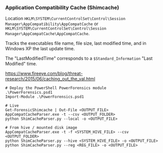 ### Application Compatibility Cache (Shimcache)

Location
`HKLM\SYSTEM\CurrentControlSet\Control\Session Manager\AppCompatibility\AppCompatCache`
or `HKLM\SYSTEM\CurrentControlSet\Control\Session Manager\AppCompatCache\AppCompatCache`.

Tracks the executables file name, file size, last modified time,
and in Windows XP the last update time.

The "LastModifiedTime" corresponds to a `$Standard_Information` "Last Modified"
time.

https://www.fireeye.com/blog/threat-research/2015/06/caching_out_the_val.html

```
# Deploy the PowerShell PowerForensics module
.\PowerForensics.psd1
Import-Module .\PowerForensics.psd1

# Live
Get-ForensicShimcache | Out-File <OUTPUT_FILE>
AppCompatCacheParser.exe -t --csv <OUTPUT_FOLDER>
python ShimCacheParser.py --local -o <OUTPUT_FILE>

# From hive / mounted disk image
AppCompatCacheParser.exe -t -f <SYSTEM_HIVE_FILE> --csv <OUTPUT_FOLDER>
python ShimCacheParser.py --hive <SYSTEM_HIVE_FILE> -o <OUTPUT_FILE>
python ShimCacheParser.py --reg <REG_FILE> -o <OUTPUT_FILE>
```
